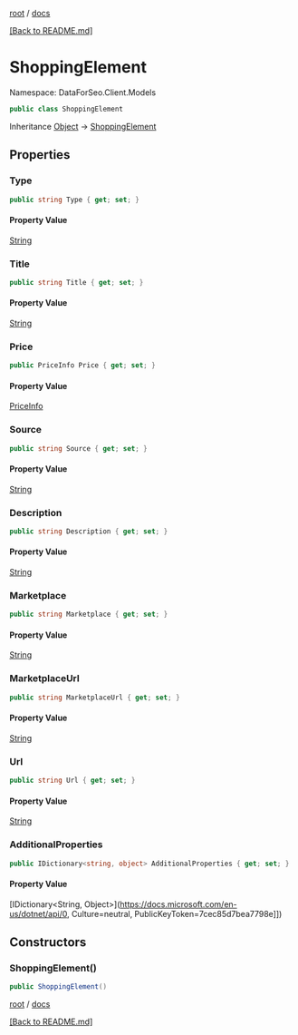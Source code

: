 [root](./../ "root") / [docs](./ "docs")

[[Back to README.md]](./../README.md "[Back to README.md]")

# ShoppingElement

Namespace: DataForSeo.Client.Models

```csharp
public class ShoppingElement
```

Inheritance [Object](https://docs.microsoft.com/en-us/dotnet/api/Object) → [ShoppingElement](./ShoppingElement.md)

## Properties

### **Type**

```csharp
public string Type { get; set; }
```

#### Property Value

[String](https://docs.microsoft.com/en-us/dotnet/api/String)<br>

### **Title**

```csharp
public string Title { get; set; }
```

#### Property Value

[String](https://docs.microsoft.com/en-us/dotnet/api/String)<br>

### **Price**

```csharp
public PriceInfo Price { get; set; }
```

#### Property Value

[PriceInfo](./PriceInfo.md)<br>

### **Source**

```csharp
public string Source { get; set; }
```

#### Property Value

[String](https://docs.microsoft.com/en-us/dotnet/api/String)<br>

### **Description**

```csharp
public string Description { get; set; }
```

#### Property Value

[String](https://docs.microsoft.com/en-us/dotnet/api/String)<br>

### **Marketplace**

```csharp
public string Marketplace { get; set; }
```

#### Property Value

[String](https://docs.microsoft.com/en-us/dotnet/api/String)<br>

### **MarketplaceUrl**

```csharp
public string MarketplaceUrl { get; set; }
```

#### Property Value

[String](https://docs.microsoft.com/en-us/dotnet/api/String)<br>

### **Url**

```csharp
public string Url { get; set; }
```

#### Property Value

[String](https://docs.microsoft.com/en-us/dotnet/api/String)<br>

### **AdditionalProperties**

```csharp
public IDictionary<string, object> AdditionalProperties { get; set; }
```

#### Property Value

[IDictionary&lt;String, Object&gt;](https://docs.microsoft.com/en-us/dotnet/api/0, Culture=neutral, PublicKeyToken=7cec85d7bea7798e]])<br>

## Constructors

### **ShoppingElement()**

```csharp
public ShoppingElement()
```

[root](./../ "root") / [docs](./ "docs")

[[Back to README.md]](./../README.md "[Back to README.md]")